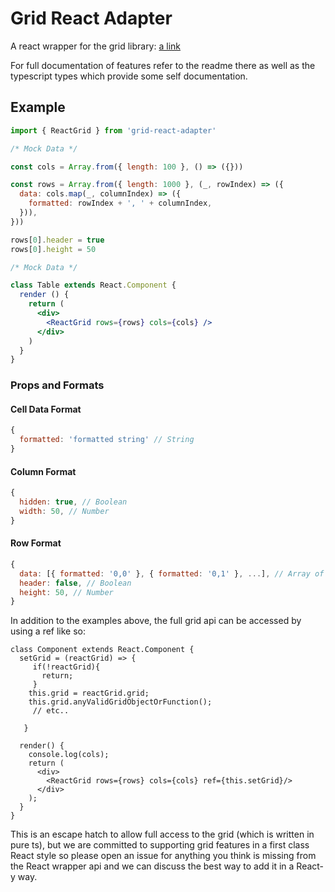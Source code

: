 
# Grid React Adapter

A react wrapper for the grid library: [a link](https://github.com/gridgrid/grid)

For full documentation of features refer to the readme there as well as the typescript types which provide some self documentation. 

## Example

```jsx
import { ReactGrid } from 'grid-react-adapter'

/* Mock Data */

const cols = Array.from({ length: 100 }, () => ({}))

const rows = Array.from({ length: 1000 }, (_, rowIndex) => ({
  data: cols.map(_, columnIndex) => ({
    formatted: rowIndex + ', ' + columnIndex,
  })),
}))

rows[0].header = true
rows[0].height = 50

/* Mock Data */

class Table extends React.Component {
  render () {
    return (
      <div>
        <ReactGrid rows={rows} cols={cols} />
      </div>
    )
  }
}
```

### Props and Formats

#### Cell Data Format

```js
{
  formatted: 'formatted string' // String
}
```

#### Column Format

```js
{
  hidden: true, // Boolean
  width: 50, // Number
}
```

#### Row Format

```js
{
  data: [{ formatted: '0,0' }, { formatted: '0,1' }, ...], // Array of Cells
  header: false, // Boolean
  height: 50, // Number
}
```
  
In addition to the examples above, the full grid api can be accessed by using a ref like so:

```
class Component extends React.Component {
  setGrid = (reactGrid) => {
     if(!reactGrid){
       return;
     }
    this.grid = reactGrid.grid;
    this.grid.anyValidGridObjectOrFunction();  
     // etc..

   }
  
  render() {
    console.log(cols);
    return (
      <div>
        <ReactGrid rows={rows} cols={cols} ref={this.setGrid}/>
      </div>
    );
  }
}
```

This is an escape hatch to allow full access to the grid (which is written in pure ts), but we are committed to supporting grid features in a first class React style so please open an issue for anything you think is missing from the React wrapper api and we can discuss the best way to add it in a React-y way.
